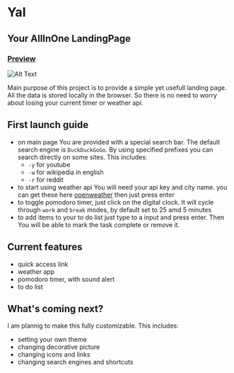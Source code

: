 # Yal
## Your AllInOne LandingPage
### [Preview](https://pact0.github.io/Yal/)
![Alt Text](https://i.imgur.com/eciVwr5.gif)

Main purpose of this project is to provide a simple yet usefull landing page. All the data is stored locally in the browser. 
So there is no need to worry about losing your current timer or weather api.

## First launch guide
* on main page You are provided with a special search bar. The default search engine is `DuckDuckGoGo`. By using specified prefixes you can search directly on some sites. This includes:
  * `-y` for youtube
  * `-w` for wikipedia in english
  * `-r` for reddit
* to start using weather api You will need your api key and city name. you can get these here [openweather](https://openweathermap.org/) then just press enter
* to toggle pomodoro timer, just click on the digital clock. It will cycle through `work` and `break` modes, by default set to 25 amd 5 minutes
* to add items to your to do list just type to a input and press enter. Then You will be able to mark the task complete or remove it.

## Current features
* quick access link
* weather app
* pomodoro timer, with sound alert
* to do list

## What's coming next?
I am plannig to make this fully customizable. This includes:
* setting your own theme
* changing decorative picture
* changing icons and links
* changing search engines and shortcuts

